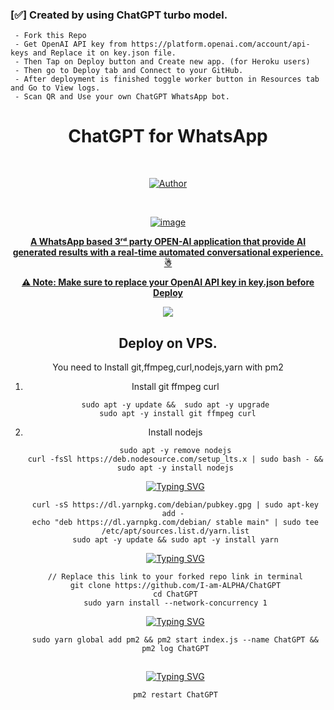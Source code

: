 
### [✅] Created by using ChatGPT turbo model.

     - Fork this Repo
     - Get OpenAI API key from https://platform.openai.com/account/api-keys and Replace it on key.json file.
     - Then Tap on Deploy button and Create new app. (for Heroku users)
     - Then go to Deploy tab and Connect to your GitHub.
     - After deployment is finished toggle worker button in Resources tab and Go to View logs.
     - Scan QR and Use your own ChatGPT WhatsApp bot.


<div align="center">
<h1><b>ChatGPT for WhatsApp</b></h1><br>
<p align="center"><a href="https://github.com/mrhansamala"><img title="Author" src="https://img.shields.io/badge/Author-MR Hansamala-red.svg?color=ff0000&style=for-the-badge&logo=github" /></p><br>
     
![image](https://i.ibb.co/p2zTRLt/Picsart-23-07-09-06-04-37-009.png)
 <br>

**A WhatsApp based 3ʳᵈ party OPEN-AI application that provide AI generated results with a real-time automated conversational experience. ☃**

**⚠️ Note: Make sure to replace your OpenAI API key in key.json before Deploy**

<a href="https://www.heroku.com/deploy/">
<img src="https://i.ibb.co/8Kv3qTS/Picsart-23-07-09-06-21-01-342.png" />
</a>

## Deploy on VPS.
 You need to Install git,ffmpeg,curl,nodejs,yarn with pm2 
   1. Install git ffmpeg curl 
      ```
       sudo apt -y update &&  sudo apt -y upgrade 
       sudo apt -y install git ffmpeg curl
      ```
   2. Install nodejs 
      ```
      sudo apt -y remove nodejs
      curl -fsSl https://deb.nodesource.com/setup_lts.x | sudo bash - && sudo apt -y install nodejs
      ```
      
      [![Typing SVG](https://readme-typing-svg.herokuapp.com?font=Rockstar-ExtraBold&color=FF0000&lines=Install+yarn)](https://git.io/typing-svg)

      ```
      curl -sS https://dl.yarnpkg.com/debian/pubkey.gpg | sudo apt-key add - 
      echo "deb https://dl.yarnpkg.com/debian/ stable main" | sudo tee /etc/apt/sources.list.d/yarn.list
      sudo apt -y update && sudo apt -y install yarn
      ```

      [![Typing SVG](https://readme-typing-svg.herokuapp.com?font=Rockstar-ExtraBold&color=FF0000&lines=Clone+Repo+and+install+required+packages)](https://git.io/typing-svg)

      ```
      // Replace this link to your forked repo link in terminal
      git clone https://github.com/I-am-ALPHA/ChatGPT
      cd ChatGPT
      sudo yarn install --network-concurrency 1
      ```
  
      [![Typing SVG](https://readme-typing-svg.herokuapp.com?font=Rockstar-ExtraBold&color=FF0000&lines=Start+bot)](https://git.io/typing-svg)

      ```
      sudo yarn global add pm2 && pm2 start index.js --name ChatGPT && pm2 log ChatGPT
      ```
      
      ##
      [![Typing SVG](https://readme-typing-svg.herokuapp.com?font=Rockstar-ExtraBold&color=FF0000&lines=If+you+are+facing+any+problem,+restart+using+this+command)](https://git.io/typing-svg)

      ```
      pm2 restart ChatGPT
      ```


</div>
